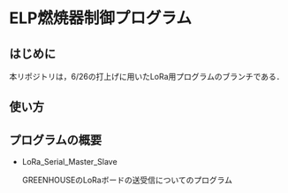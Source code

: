 # ELP燃焼器制御プログラム

## はじめに
本リポジトリは，6/26の打上げに用いたLoRa用プログラムのブランチである．

## 使い方


## プログラムの概要
- LoRa_Serial_Master_Slave

  GREENHOUSEのLoRaボードの送受信についてのプログラム
